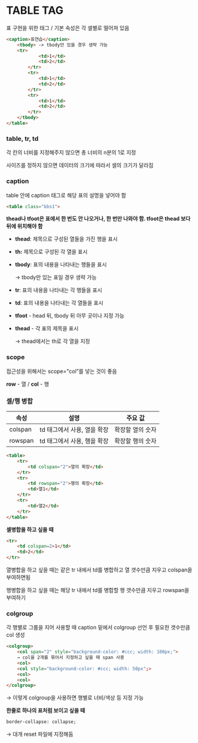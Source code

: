 # TABLE TAG

표 구현을 위한 태그 / 기본 속성은 각 셀별로 떨어져 있음 

```html
<caption>표연습</caption>
	<tbody> -> tbody만 있을 경우 생략 가능	
	<tr>	
			<td>1</td>			
			<td>2</td>		
		</tr>		
		<tr>		
			<td>1</td>			
			<td>2</td>		
		</tr>		
		<tr>		
			<td>1</td>		
			<td>2</td>		
		</tr>
	</tbody>
</table>
```

### table, tr, td

각 칸의 너비를 지정해주지 않으면 총 너비의 n분의 1로 지정

사이즈를 정하지 않으면 데이터의 크기에 따라서 셀의 크기가 달라짐

### caption

table 안에 caption 태그로 해당 표의 설명을 넣어야 함

```html
<table class="bbs1">
```

**thead나 tfoot은 표에서 한 번도 안 나오거나, 한 번만 나와야 함. tfoot은 thead 보다 뒤에 위치해야 함**

- **thead**: 제목으로 구성된 열들을 가진 행을 표시
- **th:** 제목으로 구성된 각 열을 표시
- **tbody**: 표의 내용을 나타내는 행들을 표시
    
    → tbody만 있는 표일 경우 생략 가능
    
- **tr**: 표의 내용을 나타내는 각 행들을 표시
- **td**: 표의 내용을 나타내는 각 열들을 표시
- **tfoot** - head 뒤, tbody 뒤 아무 곳이나 지정 가능
- **thead** - 각 표의 제목을 표시
    
    → thead에서는 th로 각 열을 지정
    

### scope

접근성을 위해서는 scope="col”를 넣는 것이 좋음

**row** - 열 / **col** - 행

### 셀/행 병합

| 속성 | 설명 | 주요 값 |
| --- | --- | --- |
| colspan | td 태그에서 사용, 열을 확장 | 확장할 열의 숫자 |
| rowspan | td 태그에서 사용, 행을 확장 | 확장할 행의 숫자 |

```html
<table>
    <tr>
        <td colspan="2">열의 확장</td>
    </tr>
    <tr>
        <td rowspan="2">행의 확장</td>
        <td>열1</td>
    </tr>
    <tr>
        <td>열2</td>
    </tr>
</table>
```

**셀병합을 하고 싶을 때**

```html
<tr>
	<td colspan=2>1</td>
	<td>2</td>
</tr>
```

열병합을 하고 싶을 때는 같은 tr 내에서 td를 병합하고 열 갯수만큼 지우고 colspan을 부여하면됨

행병합을 하고 싶을 때는 해당 tr 내에서 td를 병합할 행 갯수만큼 지우고 rowspan을 부여하기

### colgroup

각 행별로 그룹을 지어 사용할 때 caption 밑에서 colgroup 선언 후 필요한 갯수만큼 col 생성

```html
<colgroup>
	<col span="2" style="background-color: #ccc; width: 100px;">
	→ col을 2개를 묶어서 지정하고 싶을 때 span 사용
	<col>
	<col style="background-color: #ccc; width: 50px";>
	<col>
	<col>
</colgroup>
```

→ 이렇게 colgroup을 사용하면 행별로 너비/색상 등 지정 가능

**한줄로 하나의 표처럼 보이고 싶을 때**

```html
border-collapse: collapse;
```

→ 대개 reset 파일에 지정해둠
